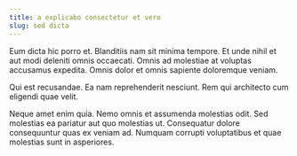 ```yaml
---
title: a explicabo consectetur et vero
slug: sed dicta
---
```


Eum dicta hic porro et. Blanditiis nam sit minima tempore. Et unde nihil et aut modi deleniti omnis occaecati. Omnis ad molestiae at voluptas accusamus expedita. Omnis dolor et omnis sapiente doloremque veniam.

Qui est recusandae. Ea nam reprehenderit nesciunt. Rem qui architecto cum eligendi quae velit.

Neque amet enim quia. Nemo omnis et assumenda molestias odit. Sed molestias ea pariatur aut quo molestias ut. Consequatur dolore consequuntur quas ex veniam ad. Numquam corrupti voluptatibus et quae molestias sunt in asperiores.
